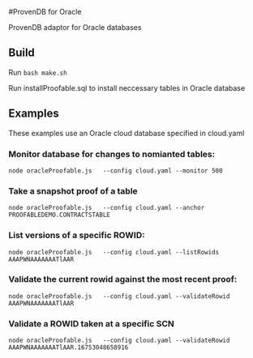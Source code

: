 #ProvenDB for Oracle

ProvenDB adaptor for Oracle databases

## Build

Run `bash make.sh`

Run installProofable.sql to install neccessary tables in Oracle database

## Examples

These examples use an Oracle cloud database specified in cloud.yaml

### Monitor database for changes to nomianted tables:

```
node oracleProofable.js   --config cloud.yaml --monitor 500 
```

### Take a snapshot proof of a table

```
node oracleProofable.js   --config cloud.yaml --anchor PROOFABLEDEMO.CONTRACTSTABLE
```

### List versions of a specific ROWID:

```
node oracleProofable.js   --config cloud.yaml --listRowids AAAPWNAAAAAAATlAAR
```

### Validate the current rowid against the most recent proof:

```
node oracleProofable.js   --config cloud.yaml --validateRowid AAAPWNAAAAAAATlAAR
```

### Validate a ROWID taken at a specific SCN

```
node oracleProofable.js   --config cloud.yaml --validateRowid AAAPWNAAAAAAATlAAR.16753048658916
```

